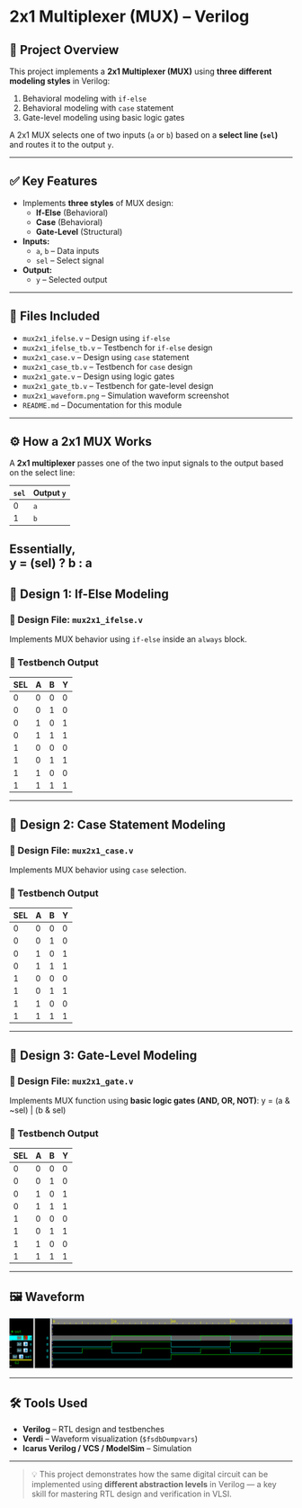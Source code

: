 # 2x1 Multiplexer (MUX) – Verilog

## 🧠 Project Overview
This project implements a **2x1 Multiplexer (MUX)** using **three different modeling styles** in Verilog:
1. Behavioral modeling with `if-else`
2. Behavioral modeling with `case` statement
3. Gate-level modeling using basic logic gates  

A 2x1 MUX selects one of two inputs (`a` or `b`) based on a **select line (`sel`)** and routes it to the output `y`.

---

## ✅ Key Features
- Implements **three styles** of MUX design:
  - **If-Else** (Behavioral)
  - **Case** (Behavioral)
  - **Gate-Level** (Structural)
- **Inputs:**
  - `a`, `b` – Data inputs  
  - `sel` – Select signal  
- **Output:**
  - `y` – Selected output  

---

## 📂 Files Included
- `mux2x1_ifelse.v` – Design using `if-else`
- `mux2x1_ifelse_tb.v` – Testbench for `if-else` design  
- `mux2x1_case.v` – Design using `case` statement  
- `mux2x1_case_tb.v` – Testbench for `case` design  
- `mux2x1_gate.v` – Design using logic gates  
- `mux2x1_gate_tb.v` – Testbench for gate-level design  
- `mux2x1_waveform.png` – Simulation waveform screenshot  
- `README.md` – Documentation for this module  

---

## ⚙️ How a 2x1 MUX Works
A **2x1 multiplexer** passes one of the two input signals to the output based on the select line:

| `sel` | Output `y` |
|-------|-------------|
| 0     | `a`         |
| 1     | `b`         |

Essentially,  
y = (sel) ? b : a
---

## 🧩 Design 1: If-Else Modeling
### 📘 Design File: `mux2x1_ifelse.v`
Implements MUX behavior using `if-else` inside an `always` block.

### 🧪 Testbench Output
| SEL | A | B | Y |
|-----|---|---|---|
| 0 | 0 | 0 | 0 |
| 0 | 0 | 1 | 0 |
| 0 | 1 | 0 | 1 |
| 0 | 1 | 1 | 1 |
| 1 | 0 | 0 | 0 |
| 1 | 0 | 1 | 1 |
| 1 | 1 | 0 | 0 |
| 1 | 1 | 1 | 1 |

---

## 🧩 Design 2: Case Statement Modeling
### 📘 Design File: `mux2x1_case.v`
Implements MUX behavior using `case` selection.

### 🧪 Testbench Output
| SEL | A | B | Y |
|-----|---|---|---|
| 0 | 0 | 0 | 0 |
| 0 | 0 | 1 | 0 |
| 0 | 1 | 0 | 1 |
| 0 | 1 | 1 | 1 |
| 1 | 0 | 0 | 0 |
| 1 | 0 | 1 | 1 |
| 1 | 1 | 0 | 0 |
| 1 | 1 | 1 | 1 |

---

## 🧩 Design 3: Gate-Level Modeling
### 📘 Design File: `mux2x1_gate.v`
Implements MUX function using **basic logic gates (AND, OR, NOT)**:
y = (a & ~sel) | (b & sel)
### 🧪 Testbench Output
| SEL | A | B | Y |
|-----|---|---|---|
| 0 | 0 | 0 | 0 |
| 0 | 0 | 1 | 0 |
| 0 | 1 | 0 | 1 |
| 0 | 1 | 1 | 1 |
| 1 | 0 | 0 | 0 |
| 1 | 0 | 1 | 1 |
| 1 | 1 | 0 | 0 |
| 1 | 1 | 1 | 1 |

---

## 🖼 Waveform
![2x1 MUX  Waveform](mux2x1_waveform.png)

---

## 🛠 Tools Used
- **Verilog** – RTL design and testbenches  
- **Verdi** – Waveform visualization (`$fsdbDumpvars`)  
- **Icarus Verilog / VCS / ModelSim** – Simulation  

---

> 💡 This project demonstrates how the same digital circuit can be implemented using **different abstraction levels** in Verilog — a key skill for mastering RTL design and verification in VLSI.